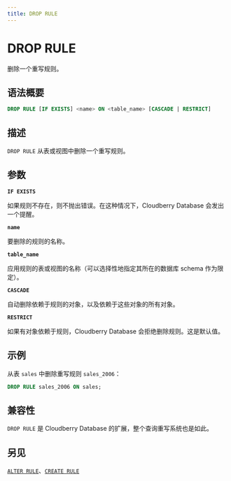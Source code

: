 ```yaml
---
title: DROP RULE
---
```


# DROP RULE

删除一个重写规则。

## 语法概要

```sql
DROP RULE [IF EXISTS] <name> ON <table_name> [CASCADE | RESTRICT]
```

## 描述

`DROP RULE` 从表或视图中删除一个重写规则。

## 参数

**`IF EXISTS`**

如果规则不存在，则不抛出错误。在这种情况下，Cloudberry Database 会发出一个提醒。

**`name`**

要删除的规则的名称。

**`table_name`**

应用规则的表或视图的名称（可以选择性地指定其所在的数据库 schema 作为限定）。

**`CASCADE`**

自动删除依赖于规则的对象，以及依赖于这些对象的所有对象。

**`RESTRICT`**

如果有对象依赖于规则，Cloudberry Database 会拒绝删除规则。这是默认值。

## 示例

从表 `sales` 中删除重写规则 `sales_2006`：

```sql
DROP RULE sales_2006 ON sales;
```

## 兼容性

`DROP RULE` 是 Cloudberry Database 的扩展，整个查询重写系统也是如此。

## 另见

[`ALTER RULE`](/i18n/zh/docusaurus-plugin-content-docs/current/sql-stmts/sql-stmt-alter-rule.md)、[`CREATE RULE`](https://github.com/cloudberrydb/cloudberrydb-site/blob/cbdb-doc-validation/docs/sql-stmts/sql-stmt-create-rule.md)
